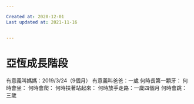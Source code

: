 ```yaml
---

Created at: 2020-12-01
Last updated at: 2021-11-16


---
```


# 亞恆成長階段


有意義叫媽媽：2019/3/24（9個月）
有意義叫爸爸：一歲
何時長第一顆牙：
何時會坐：
何時會爬：
何時扶著站起來：
何時放手走路：一歲四個月
何時會跳：三歲

